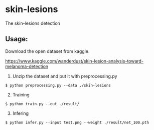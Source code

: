 # skin-lesions
The skin-lesions detection

## Usage:
Download the open dataset from kaggle.

https://www.kaggle.com/wanderdust/skin-lesion-analysis-toward-melanoma-detection 

1. Unzip the dataset and put it with preprocessing.py

`$ python preprocessing.py --data ./skin-lesions`

2. Training

`$ python train.py --out ./result/`

3. Infering


`$ python infer.py --input test.png --weight ./result/net_100.pth`